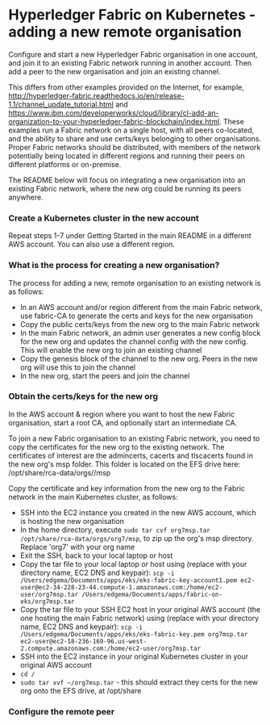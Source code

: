 # Hyperledger Fabric on Kubernetes - adding a new remote organisation

Configure and start a new Hyperledger Fabric organisation in one account, and join it to an existing Fabric network 
running in another account. Then add a peer to the new organisation and join an existing channel.

This differs from other examples provided on the Internet, for example, http://hyperledger-fabric.readthedocs.io/en/release-1.1/channel_update_tutorial.html
and https://www.ibm.com/developerworks/cloud/library/cl-add-an-organization-to-your-hyperledger-fabric-blockchain/index.html.
These examples run a Fabric network on a single host, with all peers co-located, and the ability to share and use certs/keys
belonging to other organisations. Proper Fabric networks should be distributed, with members of the network potentially
being located in different regions and running their peers on different platforms or on-premise.

The README below will focus on integrating a new organisation into an existing Fabric network, where the new org could
be running its peers anywhere.

### Create a Kubernetes cluster in the new account
Repeat steps 1-7 under Getting Started in the main README in a different AWS account. You can also use a different region.

### What is the process for creating a new organisation?
The process for adding a new, remote organisation to an existing network is as follows:

* In an AWS account and/or region different from the main Fabric network, use fabric-CA to generate the certs and keys 
for the new organisation
* Copy the public certs/keys from the new org to the main Fabric network
* In the main Fabric network, an admin user generates a new config block for the new org and updates the channel config
with the new config. This will enable the new org to join an existing channel
* Copy the genesis block of the channel to the new org. Peers in the new org will use this to join the channel
* In the new org, start the peers and join the channel

### Obtain the certs/keys for the new org
In the AWS account & region where you want to host the new Fabric organisation, start a root CA, and optionally start
an intermediate CA.

To join a new Fabric organisation to an existing Fabric network, you need to copy the certificates for the new org
to the existing network. The certificates of interest are the admincerts, cacerts and tlscacerts found in the new
org's msp folder. This folder is located on the EFS drive here: /opt/share/rca-data/orgs/<org name>/msp

Copy the certificate and key information from the new org to the Fabric network in the main Kubernetes cluster, as follows:

* SSH into the EC2 instance you created in the new AWS account, which is hosting the new organisation
* In the home directory, execute `sudo tar cvf org7msp.tar  /opt/share/rca-data/orgs/org7/msp`, to zip up the org's msp
directory. Replace 'org7' with your org name
* Exit the SSH, back to your local laptop or host
* Copy the tar file to your local laptop or host using (replace with your directory name, EC2 DNS and keypair):
  `scp -i /Users/edgema/Documents/apps/eks/eks-fabric-key-account1.pem ec2-user@ec2-34-228-23-44.compute-1.amazonaws.com:/home/ec2-user/org7msp.tar /Users/edgema/Documents/apps/fabric-on-eks/org7msp.tar`
* Copy the tar file to your SSH EC2 host in your original AWS account (the one hosting the main Fabric network) using (replace with your directory name, EC2 DNS and keypair): 
 `scp -i /Users/edgema/Documents/apps/eks/eks-fabric-key.pem org7msp.tar ec2-user@ec2-18-236-169-96.us-west-2.compute.amazonaws.com:/home/ec2-user/org7msp.tar`
* SSH into the EC2 instance in your original Kubernetes cluster in your original AWS account
* `cd /`
* `sudo tar xvf ~/org7msp.tar` - this should extract they certs for the new org onto the EFS drive, at /opt/share


### Configure the remote peer
